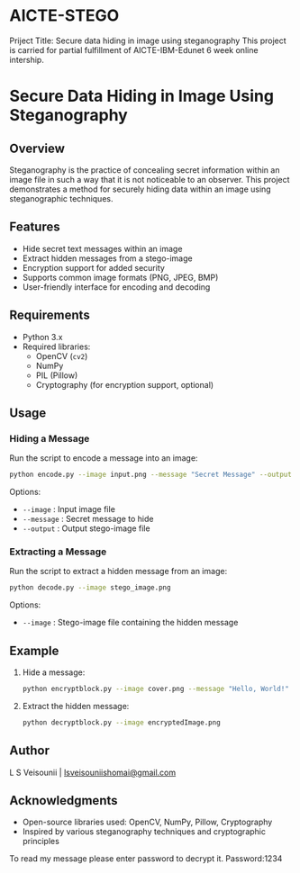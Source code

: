 # AICTE-STEGO
Priject Title: Secure data hiding in image using steganography
This project is carried for partial fulfillment of AICTE-IBM-Edunet 6 week online intership.
# Secure Data Hiding in Image Using Steganography

## Overview
Steganography is the practice of concealing secret information within an image file in such a way that it is not noticeable to an observer. This project demonstrates a method for securely hiding data within an image using steganographic techniques.

## Features
- Hide secret text messages within an image
- Extract hidden messages from a stego-image
- Encryption support for added security
- Supports common image formats (PNG, JPEG, BMP)
- User-friendly interface for encoding and decoding

## Requirements
- Python 3.x
- Required libraries:
  - OpenCV (`cv2`)
  - NumPy
  - PIL (Pillow)
  - Cryptography (for encryption support, optional)

## Usage
### Hiding a Message
Run the script to encode a message into an image:
```bash
python encode.py --image input.png --message "Secret Message" --output stego_image.png
```
Options:
- `--image` : Input image file
- `--message` : Secret message to hide
- `--output` : Output stego-image file

### Extracting a Message
Run the script to extract a hidden message from an image:
```bash
python decode.py --image stego_image.png
```
Options:
- `--image` : Stego-image file containing the hidden message

## Example
1. Hide a message:
   ```bash
   python encryptblock.py --image cover.png --message "Hello, World!" --output CS.jpeg
   ```
2. Extract the hidden message:
   ```bash
   python decryptblock.py --image encryptedImage.png
   ```

## Author
L S Veisounii | lsveisouniishomai@gmail.com

## Acknowledgments
- Open-source libraries used: OpenCV, NumPy, Pillow, Cryptography
- Inspired by various steganography techniques and cryptographic principles


To read my message please enter password to decrypt it.
Password:1234
